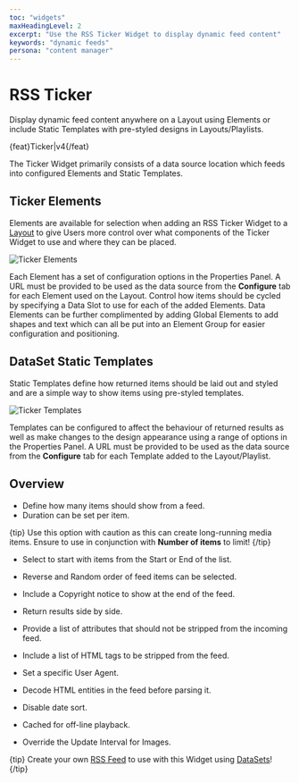 ```yaml
---
toc: "widgets"
maxHeadingLevel: 2
excerpt: "Use the RSS Ticker Widget to display dynamic feed content"
keywords: "dynamic feeds"
persona: "content manager"
---
```


# RSS Ticker

Display dynamic feed content anywhere on a Layout using Elements or include Static Templates with pre-styled designs in Layouts/Playlists.

{feat}Ticker|v4{/feat}

The Ticker Widget primarily consists of a data source location which feeds into configured Elements and Static Templates.

## Ticker Elements

Elements are available for selection when adding an RSS Ticker Widget to a [Layout](layouts_editor.html) to give Users more control over what components of the Ticker Widget to use and where they can be placed. 

![Ticker Elements](img/v4_media_module_ticker_elements.png)

Each Element has a set of configuration options in the Properties Panel. A URL must be provided to be used as the data source from the **Configure** tab for each Element used on the Layout. Control how items should be cycled by specifying a Data Slot to use for each of the added Elements. Data Elements can be further complimented by adding Global Elements to add shapes and text which can all be put into an Element Group for easier configuration and positioning.

## DataSet Static Templates

Static Templates define how returned items should be laid out and styled and are a simple way to show items using pre-styled templates.

![Ticker Templates](img/v4_media_module_ticker_templates.png)

Templates can be configured to affect the behaviour of returned results as well as make changes to the design appearance using a range of options in the Properties Panel. A URL must be provided to be used as the data source from the **Configure** tab for each Template added to the Layout/Playlist.

## Overview

- Define how many items should show from a feed.
- Duration can be set per item.

{tip}
Use this option with caution as this can create long-running media items. Ensure to use in conjunction with **Number of items** to limit!
{/tip}

- Select to start with items from the Start or End of the list.

- Reverse and Random order of feed items can be selected.

- Include a Copyright notice to show at the end of the feed.

- Return results side by side.

- Provide a list of attributes that should not be stripped from the incoming feed.

- Include a list of HTML tags to be stripped from the feed.

- Set a specific User Agent.

- Decode HTML entities in the feed before parsing it.

- Disable date sort.

- Cached for off-line playback.

- Override the Update Interval for Images.

  

{tip}
Create your own [RSS Feed](media_datasets.html#content-view-rss) to use with this Widget using [DataSets](media_datasets.html)!
{/tip}

















